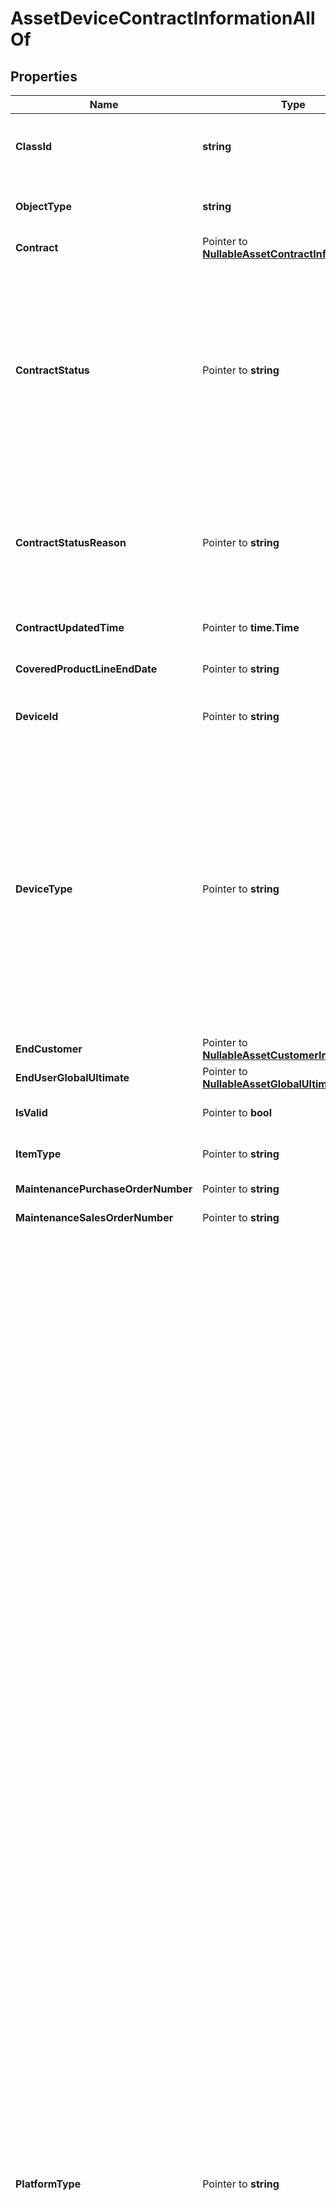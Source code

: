 # AssetDeviceContractInformationAllOf

## Properties

Name | Type | Description | Notes
------------ | ------------- | ------------- | -------------
**ClassId** | **string** | The fully-qualified name of the instantiated, concrete type. This property is used as a discriminator to identify the type of the payload when marshaling and unmarshaling data. | [default to "asset.DeviceContractInformation"]
**ObjectType** | **string** | The fully-qualified name of the instantiated, concrete type. The value should be the same as the &#39;ClassId&#39; property. | [default to "asset.DeviceContractInformation"]
**Contract** | Pointer to [**NullableAssetContractInformation**](asset.ContractInformation.md) |  | [optional] 
**ContractStatus** | Pointer to **string** | Calculated contract status that is derived based on the service line status and contract end date. It is different from serviceLineStatus property. serviceLineStatus gives us ACTIVE, OVERDUE, EXPIRED. These are transformed into Active, Expiring Soon and Not Covered. * &#x60;Unknown&#x60; - The device&#39;s contract status cannot be determined. * &#x60;Not Covered&#x60; - The Cisco device does not have a valid support contract. * &#x60;Active&#x60; - The Cisco device is covered under a active support contract. * &#x60;Expiring Soon&#x60; - The contract for this Cisco device is going to expire in the next 30 days. | [optional] [readonly] [default to "Unknown"]
**ContractStatusReason** | Pointer to **string** | Reason for contract status. In case of Not Covered, reason is either Terminated or Expired. * &#x60;&#x60; - There is no reason for the specified contract status. * &#x60;Line Item Expired&#x60; - The Cisco device does not have a valid support contract, it has expired. * &#x60;Line Item Terminated&#x60; - The Cisco device does not have a valid support contract, it has been terminated. | [optional] [readonly] [default to ""]
**ContractUpdatedTime** | Pointer to **time.Time** | Date and time indicating when the contract data is last fetched from Cisco&#39;s Contract API successfully. | [optional] [readonly] 
**CoveredProductLineEndDate** | Pointer to **string** | End date of the covered product line. The coverage end date is fetched from Cisco SN2INFO API. | [optional] [readonly] 
**DeviceId** | Pointer to **string** | Unique identifier of the Cisco device. This information is used to query Cisco APIx SN2INFO and CCWR databases. | [optional] [readonly] 
**DeviceType** | Pointer to **string** | Type used to classify the device in Cisco Intersight. Currently supported values are Server and FabricInterconnect. This will be expanded to support more types in future. * &#x60;None&#x60; - A default value to catch cases where device type is not correctly detected. * &#x60;CiscoUcsServer&#x60; - A device of type server. It includes Cisco IMC and UCS Managed servers. * &#x60;CiscoUcsFI&#x60; - A device of type Fabric Interconnect. It includes the various types of Cisco Fabric Interconnects supported by Cisco Intersight. * &#x60;CiscoUcsChassis&#x60; - A device of type Chassis. It includes various UCS chassis supported by Cisco Intersight. * &#x60;CiscoNexusSwitch&#x60; - A device of type Nexus switch. It includes various Nexus switches supported by Cisco Intersight. | [optional] [readonly] [default to "None"]
**EndCustomer** | Pointer to [**NullableAssetCustomerInformation**](asset.CustomerInformation.md) |  | [optional] 
**EndUserGlobalUltimate** | Pointer to [**NullableAssetGlobalUltimate**](asset.GlobalUltimate.md) |  | [optional] 
**IsValid** | Pointer to **bool** | Validates if the device is a genuine Cisco device. Validated is done using the Cisco SN2INFO APIs. | [optional] [readonly] 
**ItemType** | Pointer to **string** | Item type of this specific Cisco device. example \&quot;Chassis\&quot;. | [optional] [readonly] 
**MaintenancePurchaseOrderNumber** | Pointer to **string** | Maintenance purchase order number for the Cisco device. | [optional] [readonly] 
**MaintenanceSalesOrderNumber** | Pointer to **string** | Maintenance sales order number for the Cisco device. | [optional] [readonly] 
**PlatformType** | Pointer to **string** | The platform type of the Cisco device. * &#x60;&#x60; - The device reported an empty or unrecognized platform type. * &#x60;APIC&#x60; - An Application Policy Infrastructure Controller cluster. * &#x60;DCNM&#x60; - A Data Center Network Manager instance. Data Center Network Manager (DCNM) is the network management platform for all NX-OS-enabled deployments, spanning new fabric architectures, IP Fabric for Media, and storage networking deployments for the Cisco Nexus-powered data center. * &#x60;UCSFI&#x60; - A UCS Fabric Interconnect in HA or standalone mode, which is being managed by UCS Manager (UCSM). * &#x60;UCSFIISM&#x60; - A UCS Fabric Interconnect in HA or standalone mode, managed directly by Intersight. * &#x60;IMC&#x60; - A standalone UCS Server Integrated Management Controller. * &#x60;IMCM4&#x60; - A standalone UCS M4 Server. * &#x60;IMCM5&#x60; - A standalone UCS M5 server. * &#x60;IMCRack&#x60; - A standalone UCS M6 and above server. * &#x60;UCSIOM&#x60; - An UCS Chassis IO module. * &#x60;HX&#x60; - A HyperFlex storage controller. * &#x60;HyperFlexAP&#x60; - A HyperFlex Application Platform. * &#x60;UCSD&#x60; - A UCS Director virtual appliance. Cisco UCS Director automates, orchestrates, and manages Cisco and third-party hardware. * &#x60;IntersightAppliance&#x60; - A Cisco Intersight Connected Virtual Appliance. * &#x60;IntersightAssist&#x60; - A Cisco Intersight Assist. * &#x60;PureStorageFlashArray&#x60; - A Pure Storage FlashArray device. * &#x60;NetAppOntap&#x60; - A NetApp ONTAP storage system. * &#x60;NetAppActiveIqUnifiedManager&#x60; - A NetApp Active IQ Unified Manager. * &#x60;EmcScaleIo&#x60; - An EMC ScaleIO storage system. * &#x60;EmcVmax&#x60; - An EMC VMAX storage system. * &#x60;EmcVplex&#x60; - An EMC VPLEX storage system. * &#x60;EmcXtremIo&#x60; - An EMC XtremIO storage system. * &#x60;VmwareVcenter&#x60; - A VMware vCenter device that manages Virtual Machines. * &#x60;MicrosoftHyperV&#x60; - A Microsoft HyperV system that manages Virtual Machines. * &#x60;AppDynamics&#x60; - An AppDynamics controller that monitors applications. * &#x60;Dynatrace&#x60; - A software-intelligence monitoring platform that simplifies enterprise cloud complexity and accelerates digital transformation. * &#x60;ReadHatOpenStack&#x60; - An OpenStack target manages Virtual Machines, Physical Machines, Datacenters and Virtual Datacenters using different OpenStack services as administrative endpoints. * &#x60;CloudFoundry&#x60; - An open source cloud platform on which developers can build, deploy, run and scale applications. * &#x60;MicrosoftAzureApplicationInsights&#x60; - A feature of Azure Monitor, is an extensible Application Performance Management service for developers and DevOps professionals to monitor their live applications. * &#x60;OpenStack&#x60; - An OpenStack target manages Virtual Machines, Physical Machines, Datacenters and Virtual Datacenters using different OpenStack services as administrative endpoints. * &#x60;MicrosoftSqlServer&#x60; - A Microsoft SQL database server. * &#x60;Kubernetes&#x60; - A Kubernetes cluster that runs containerized applications. * &#x60;AmazonWebService&#x60; - A Amazon web service target that discovers and monitors different services like EC2. It discovers entities like VMs, Volumes, regions etc. and monitors attributes like Mem, CPU, cost. * &#x60;AmazonWebServiceBilling&#x60; - A Amazon web service billing target to retrieve billing information stored in S3 bucket. * &#x60;MicrosoftAzureServicePrincipal&#x60; - A Microsoft Azure Service Principal target that discovers all the associated Azure subscriptions. * &#x60;MicrosoftAzureEnterpriseAgreement&#x60; - A Microsoft Azure Enterprise Agreement target that discovers cost, billing and RIs. * &#x60;DellCompellent&#x60; - A Dell Compellent storage system. * &#x60;HPE3Par&#x60; - A HPE 3PAR storage system. * &#x60;RedHatEnterpriseVirtualization&#x60; - A Red Hat Enterprise Virtualization Hypervisor system that manages Virtual Machines. * &#x60;NutanixAcropolis&#x60; - A Nutanix Acropolis system that combines servers and storage into a distributed infrastructure platform. * &#x60;HPEOneView&#x60; - A HPE Oneview management system that manages compute, storage, and networking. * &#x60;ServiceEngine&#x60; - Cisco Application Services Engine. Cisco Application Services Engine is a platform to deploy and manage applications. * &#x60;HitachiVirtualStoragePlatform&#x60; - A Hitachi Virtual Storage Platform also referred to as Hitachi VSP. It includes various storage systems designed for data centers. * &#x60;IMCBlade&#x60; - An Intersight managed UCS Blade Server. * &#x60;TerraformCloud&#x60; - A Terraform Cloud account. * &#x60;TerraformAgent&#x60; - A Terraform Cloud Agent that Intersight will deploy in datacenter. The agent will execute Terraform plan for Terraform Cloud workspace configured to use the agent. * &#x60;CustomTarget&#x60; - An external endpoint added as Target that can be accessed through its HTTP API interface in Intersight Orchestrator automation workflow.Standard HTTP authentication scheme supported: Basic. * &#x60;HTTPEndpoint&#x60; - An external endpoint added as Target that can be accessed through its HTTP API interface in Intersight Orchestrator automation workflow.Standard HTTP authentication scheme supported: Basic. * &#x60;CiscoCatalyst&#x60; - A Cisco Catalyst networking switch device. | [optional] [readonly] [default to ""]
**Product** | Pointer to [**NullableAssetProductInformation**](asset.ProductInformation.md) |  | [optional] 
**PurchaseOrderNumber** | Pointer to **string** | Purchase order number for the Cisco device. It is a unique number assigned for every purchase. | [optional] [readonly] 
**ResellerGlobalUltimate** | Pointer to [**NullableAssetGlobalUltimate**](asset.GlobalUltimate.md) |  | [optional] 
**SalesOrderNumber** | Pointer to **string** | Sales order number for the Cisco device. It is a unique number assigned for every sale. | [optional] [readonly] 
**ServiceDescription** | Pointer to **string** | The type of service contract that covers the Cisco device. | [optional] [readonly] 
**ServiceEndDate** | Pointer to **time.Time** | End date for the Cisco service contract that covers this Cisco device. | [optional] [readonly] 
**ServiceLevel** | Pointer to **string** | The type of service contract that covers the Cisco device. | [optional] [readonly] 
**ServiceSku** | Pointer to **string** | The SKU of the service contract that covers the Cisco device. | [optional] [readonly] 
**ServiceStartDate** | Pointer to **time.Time** | Start date for the Cisco service contract that covers this Cisco device. | [optional] [readonly] 
**StateContract** | Pointer to **string** | Internal property used for triggering and tracking actions for contract information. * &#x60;Update&#x60; - Sn2Info/Contract information needs to be updated. * &#x60;OK&#x60; - Sn2Info/Contract information was fetched succcessfuly and updated. * &#x60;Failed&#x60; - Sn2Info/Contract information was not available  or failed while fetching. * &#x60;Retry&#x60; - Sn2Info/Contract information update failed and will be retried later. | [optional] [default to "Update"]
**WarrantyEndDate** | Pointer to **string** | End date for the warranty that covers the Cisco device. | [optional] [readonly] 
**WarrantyType** | Pointer to **string** | Type of warranty that covers the Cisco device. | [optional] [readonly] 
**RegisteredDevice** | Pointer to [**AssetDeviceRegistrationRelationship**](asset.DeviceRegistration.Relationship.md) |  | [optional] 
**Source** | Pointer to [**MoBaseMoRelationship**](mo.BaseMo.Relationship.md) |  | [optional] 

## Methods

### NewAssetDeviceContractInformationAllOf

`func NewAssetDeviceContractInformationAllOf(classId string, objectType string, ) *AssetDeviceContractInformationAllOf`

NewAssetDeviceContractInformationAllOf instantiates a new AssetDeviceContractInformationAllOf object
This constructor will assign default values to properties that have it defined,
and makes sure properties required by API are set, but the set of arguments
will change when the set of required properties is changed

### NewAssetDeviceContractInformationAllOfWithDefaults

`func NewAssetDeviceContractInformationAllOfWithDefaults() *AssetDeviceContractInformationAllOf`

NewAssetDeviceContractInformationAllOfWithDefaults instantiates a new AssetDeviceContractInformationAllOf object
This constructor will only assign default values to properties that have it defined,
but it doesn't guarantee that properties required by API are set

### GetClassId

`func (o *AssetDeviceContractInformationAllOf) GetClassId() string`

GetClassId returns the ClassId field if non-nil, zero value otherwise.

### GetClassIdOk

`func (o *AssetDeviceContractInformationAllOf) GetClassIdOk() (*string, bool)`

GetClassIdOk returns a tuple with the ClassId field if it's non-nil, zero value otherwise
and a boolean to check if the value has been set.

### SetClassId

`func (o *AssetDeviceContractInformationAllOf) SetClassId(v string)`

SetClassId sets ClassId field to given value.


### GetObjectType

`func (o *AssetDeviceContractInformationAllOf) GetObjectType() string`

GetObjectType returns the ObjectType field if non-nil, zero value otherwise.

### GetObjectTypeOk

`func (o *AssetDeviceContractInformationAllOf) GetObjectTypeOk() (*string, bool)`

GetObjectTypeOk returns a tuple with the ObjectType field if it's non-nil, zero value otherwise
and a boolean to check if the value has been set.

### SetObjectType

`func (o *AssetDeviceContractInformationAllOf) SetObjectType(v string)`

SetObjectType sets ObjectType field to given value.


### GetContract

`func (o *AssetDeviceContractInformationAllOf) GetContract() AssetContractInformation`

GetContract returns the Contract field if non-nil, zero value otherwise.

### GetContractOk

`func (o *AssetDeviceContractInformationAllOf) GetContractOk() (*AssetContractInformation, bool)`

GetContractOk returns a tuple with the Contract field if it's non-nil, zero value otherwise
and a boolean to check if the value has been set.

### SetContract

`func (o *AssetDeviceContractInformationAllOf) SetContract(v AssetContractInformation)`

SetContract sets Contract field to given value.

### HasContract

`func (o *AssetDeviceContractInformationAllOf) HasContract() bool`

HasContract returns a boolean if a field has been set.

### SetContractNil

`func (o *AssetDeviceContractInformationAllOf) SetContractNil(b bool)`

 SetContractNil sets the value for Contract to be an explicit nil

### UnsetContract
`func (o *AssetDeviceContractInformationAllOf) UnsetContract()`

UnsetContract ensures that no value is present for Contract, not even an explicit nil
### GetContractStatus

`func (o *AssetDeviceContractInformationAllOf) GetContractStatus() string`

GetContractStatus returns the ContractStatus field if non-nil, zero value otherwise.

### GetContractStatusOk

`func (o *AssetDeviceContractInformationAllOf) GetContractStatusOk() (*string, bool)`

GetContractStatusOk returns a tuple with the ContractStatus field if it's non-nil, zero value otherwise
and a boolean to check if the value has been set.

### SetContractStatus

`func (o *AssetDeviceContractInformationAllOf) SetContractStatus(v string)`

SetContractStatus sets ContractStatus field to given value.

### HasContractStatus

`func (o *AssetDeviceContractInformationAllOf) HasContractStatus() bool`

HasContractStatus returns a boolean if a field has been set.

### GetContractStatusReason

`func (o *AssetDeviceContractInformationAllOf) GetContractStatusReason() string`

GetContractStatusReason returns the ContractStatusReason field if non-nil, zero value otherwise.

### GetContractStatusReasonOk

`func (o *AssetDeviceContractInformationAllOf) GetContractStatusReasonOk() (*string, bool)`

GetContractStatusReasonOk returns a tuple with the ContractStatusReason field if it's non-nil, zero value otherwise
and a boolean to check if the value has been set.

### SetContractStatusReason

`func (o *AssetDeviceContractInformationAllOf) SetContractStatusReason(v string)`

SetContractStatusReason sets ContractStatusReason field to given value.

### HasContractStatusReason

`func (o *AssetDeviceContractInformationAllOf) HasContractStatusReason() bool`

HasContractStatusReason returns a boolean if a field has been set.

### GetContractUpdatedTime

`func (o *AssetDeviceContractInformationAllOf) GetContractUpdatedTime() time.Time`

GetContractUpdatedTime returns the ContractUpdatedTime field if non-nil, zero value otherwise.

### GetContractUpdatedTimeOk

`func (o *AssetDeviceContractInformationAllOf) GetContractUpdatedTimeOk() (*time.Time, bool)`

GetContractUpdatedTimeOk returns a tuple with the ContractUpdatedTime field if it's non-nil, zero value otherwise
and a boolean to check if the value has been set.

### SetContractUpdatedTime

`func (o *AssetDeviceContractInformationAllOf) SetContractUpdatedTime(v time.Time)`

SetContractUpdatedTime sets ContractUpdatedTime field to given value.

### HasContractUpdatedTime

`func (o *AssetDeviceContractInformationAllOf) HasContractUpdatedTime() bool`

HasContractUpdatedTime returns a boolean if a field has been set.

### GetCoveredProductLineEndDate

`func (o *AssetDeviceContractInformationAllOf) GetCoveredProductLineEndDate() string`

GetCoveredProductLineEndDate returns the CoveredProductLineEndDate field if non-nil, zero value otherwise.

### GetCoveredProductLineEndDateOk

`func (o *AssetDeviceContractInformationAllOf) GetCoveredProductLineEndDateOk() (*string, bool)`

GetCoveredProductLineEndDateOk returns a tuple with the CoveredProductLineEndDate field if it's non-nil, zero value otherwise
and a boolean to check if the value has been set.

### SetCoveredProductLineEndDate

`func (o *AssetDeviceContractInformationAllOf) SetCoveredProductLineEndDate(v string)`

SetCoveredProductLineEndDate sets CoveredProductLineEndDate field to given value.

### HasCoveredProductLineEndDate

`func (o *AssetDeviceContractInformationAllOf) HasCoveredProductLineEndDate() bool`

HasCoveredProductLineEndDate returns a boolean if a field has been set.

### GetDeviceId

`func (o *AssetDeviceContractInformationAllOf) GetDeviceId() string`

GetDeviceId returns the DeviceId field if non-nil, zero value otherwise.

### GetDeviceIdOk

`func (o *AssetDeviceContractInformationAllOf) GetDeviceIdOk() (*string, bool)`

GetDeviceIdOk returns a tuple with the DeviceId field if it's non-nil, zero value otherwise
and a boolean to check if the value has been set.

### SetDeviceId

`func (o *AssetDeviceContractInformationAllOf) SetDeviceId(v string)`

SetDeviceId sets DeviceId field to given value.

### HasDeviceId

`func (o *AssetDeviceContractInformationAllOf) HasDeviceId() bool`

HasDeviceId returns a boolean if a field has been set.

### GetDeviceType

`func (o *AssetDeviceContractInformationAllOf) GetDeviceType() string`

GetDeviceType returns the DeviceType field if non-nil, zero value otherwise.

### GetDeviceTypeOk

`func (o *AssetDeviceContractInformationAllOf) GetDeviceTypeOk() (*string, bool)`

GetDeviceTypeOk returns a tuple with the DeviceType field if it's non-nil, zero value otherwise
and a boolean to check if the value has been set.

### SetDeviceType

`func (o *AssetDeviceContractInformationAllOf) SetDeviceType(v string)`

SetDeviceType sets DeviceType field to given value.

### HasDeviceType

`func (o *AssetDeviceContractInformationAllOf) HasDeviceType() bool`

HasDeviceType returns a boolean if a field has been set.

### GetEndCustomer

`func (o *AssetDeviceContractInformationAllOf) GetEndCustomer() AssetCustomerInformation`

GetEndCustomer returns the EndCustomer field if non-nil, zero value otherwise.

### GetEndCustomerOk

`func (o *AssetDeviceContractInformationAllOf) GetEndCustomerOk() (*AssetCustomerInformation, bool)`

GetEndCustomerOk returns a tuple with the EndCustomer field if it's non-nil, zero value otherwise
and a boolean to check if the value has been set.

### SetEndCustomer

`func (o *AssetDeviceContractInformationAllOf) SetEndCustomer(v AssetCustomerInformation)`

SetEndCustomer sets EndCustomer field to given value.

### HasEndCustomer

`func (o *AssetDeviceContractInformationAllOf) HasEndCustomer() bool`

HasEndCustomer returns a boolean if a field has been set.

### SetEndCustomerNil

`func (o *AssetDeviceContractInformationAllOf) SetEndCustomerNil(b bool)`

 SetEndCustomerNil sets the value for EndCustomer to be an explicit nil

### UnsetEndCustomer
`func (o *AssetDeviceContractInformationAllOf) UnsetEndCustomer()`

UnsetEndCustomer ensures that no value is present for EndCustomer, not even an explicit nil
### GetEndUserGlobalUltimate

`func (o *AssetDeviceContractInformationAllOf) GetEndUserGlobalUltimate() AssetGlobalUltimate`

GetEndUserGlobalUltimate returns the EndUserGlobalUltimate field if non-nil, zero value otherwise.

### GetEndUserGlobalUltimateOk

`func (o *AssetDeviceContractInformationAllOf) GetEndUserGlobalUltimateOk() (*AssetGlobalUltimate, bool)`

GetEndUserGlobalUltimateOk returns a tuple with the EndUserGlobalUltimate field if it's non-nil, zero value otherwise
and a boolean to check if the value has been set.

### SetEndUserGlobalUltimate

`func (o *AssetDeviceContractInformationAllOf) SetEndUserGlobalUltimate(v AssetGlobalUltimate)`

SetEndUserGlobalUltimate sets EndUserGlobalUltimate field to given value.

### HasEndUserGlobalUltimate

`func (o *AssetDeviceContractInformationAllOf) HasEndUserGlobalUltimate() bool`

HasEndUserGlobalUltimate returns a boolean if a field has been set.

### SetEndUserGlobalUltimateNil

`func (o *AssetDeviceContractInformationAllOf) SetEndUserGlobalUltimateNil(b bool)`

 SetEndUserGlobalUltimateNil sets the value for EndUserGlobalUltimate to be an explicit nil

### UnsetEndUserGlobalUltimate
`func (o *AssetDeviceContractInformationAllOf) UnsetEndUserGlobalUltimate()`

UnsetEndUserGlobalUltimate ensures that no value is present for EndUserGlobalUltimate, not even an explicit nil
### GetIsValid

`func (o *AssetDeviceContractInformationAllOf) GetIsValid() bool`

GetIsValid returns the IsValid field if non-nil, zero value otherwise.

### GetIsValidOk

`func (o *AssetDeviceContractInformationAllOf) GetIsValidOk() (*bool, bool)`

GetIsValidOk returns a tuple with the IsValid field if it's non-nil, zero value otherwise
and a boolean to check if the value has been set.

### SetIsValid

`func (o *AssetDeviceContractInformationAllOf) SetIsValid(v bool)`

SetIsValid sets IsValid field to given value.

### HasIsValid

`func (o *AssetDeviceContractInformationAllOf) HasIsValid() bool`

HasIsValid returns a boolean if a field has been set.

### GetItemType

`func (o *AssetDeviceContractInformationAllOf) GetItemType() string`

GetItemType returns the ItemType field if non-nil, zero value otherwise.

### GetItemTypeOk

`func (o *AssetDeviceContractInformationAllOf) GetItemTypeOk() (*string, bool)`

GetItemTypeOk returns a tuple with the ItemType field if it's non-nil, zero value otherwise
and a boolean to check if the value has been set.

### SetItemType

`func (o *AssetDeviceContractInformationAllOf) SetItemType(v string)`

SetItemType sets ItemType field to given value.

### HasItemType

`func (o *AssetDeviceContractInformationAllOf) HasItemType() bool`

HasItemType returns a boolean if a field has been set.

### GetMaintenancePurchaseOrderNumber

`func (o *AssetDeviceContractInformationAllOf) GetMaintenancePurchaseOrderNumber() string`

GetMaintenancePurchaseOrderNumber returns the MaintenancePurchaseOrderNumber field if non-nil, zero value otherwise.

### GetMaintenancePurchaseOrderNumberOk

`func (o *AssetDeviceContractInformationAllOf) GetMaintenancePurchaseOrderNumberOk() (*string, bool)`

GetMaintenancePurchaseOrderNumberOk returns a tuple with the MaintenancePurchaseOrderNumber field if it's non-nil, zero value otherwise
and a boolean to check if the value has been set.

### SetMaintenancePurchaseOrderNumber

`func (o *AssetDeviceContractInformationAllOf) SetMaintenancePurchaseOrderNumber(v string)`

SetMaintenancePurchaseOrderNumber sets MaintenancePurchaseOrderNumber field to given value.

### HasMaintenancePurchaseOrderNumber

`func (o *AssetDeviceContractInformationAllOf) HasMaintenancePurchaseOrderNumber() bool`

HasMaintenancePurchaseOrderNumber returns a boolean if a field has been set.

### GetMaintenanceSalesOrderNumber

`func (o *AssetDeviceContractInformationAllOf) GetMaintenanceSalesOrderNumber() string`

GetMaintenanceSalesOrderNumber returns the MaintenanceSalesOrderNumber field if non-nil, zero value otherwise.

### GetMaintenanceSalesOrderNumberOk

`func (o *AssetDeviceContractInformationAllOf) GetMaintenanceSalesOrderNumberOk() (*string, bool)`

GetMaintenanceSalesOrderNumberOk returns a tuple with the MaintenanceSalesOrderNumber field if it's non-nil, zero value otherwise
and a boolean to check if the value has been set.

### SetMaintenanceSalesOrderNumber

`func (o *AssetDeviceContractInformationAllOf) SetMaintenanceSalesOrderNumber(v string)`

SetMaintenanceSalesOrderNumber sets MaintenanceSalesOrderNumber field to given value.

### HasMaintenanceSalesOrderNumber

`func (o *AssetDeviceContractInformationAllOf) HasMaintenanceSalesOrderNumber() bool`

HasMaintenanceSalesOrderNumber returns a boolean if a field has been set.

### GetPlatformType

`func (o *AssetDeviceContractInformationAllOf) GetPlatformType() string`

GetPlatformType returns the PlatformType field if non-nil, zero value otherwise.

### GetPlatformTypeOk

`func (o *AssetDeviceContractInformationAllOf) GetPlatformTypeOk() (*string, bool)`

GetPlatformTypeOk returns a tuple with the PlatformType field if it's non-nil, zero value otherwise
and a boolean to check if the value has been set.

### SetPlatformType

`func (o *AssetDeviceContractInformationAllOf) SetPlatformType(v string)`

SetPlatformType sets PlatformType field to given value.

### HasPlatformType

`func (o *AssetDeviceContractInformationAllOf) HasPlatformType() bool`

HasPlatformType returns a boolean if a field has been set.

### GetProduct

`func (o *AssetDeviceContractInformationAllOf) GetProduct() AssetProductInformation`

GetProduct returns the Product field if non-nil, zero value otherwise.

### GetProductOk

`func (o *AssetDeviceContractInformationAllOf) GetProductOk() (*AssetProductInformation, bool)`

GetProductOk returns a tuple with the Product field if it's non-nil, zero value otherwise
and a boolean to check if the value has been set.

### SetProduct

`func (o *AssetDeviceContractInformationAllOf) SetProduct(v AssetProductInformation)`

SetProduct sets Product field to given value.

### HasProduct

`func (o *AssetDeviceContractInformationAllOf) HasProduct() bool`

HasProduct returns a boolean if a field has been set.

### SetProductNil

`func (o *AssetDeviceContractInformationAllOf) SetProductNil(b bool)`

 SetProductNil sets the value for Product to be an explicit nil

### UnsetProduct
`func (o *AssetDeviceContractInformationAllOf) UnsetProduct()`

UnsetProduct ensures that no value is present for Product, not even an explicit nil
### GetPurchaseOrderNumber

`func (o *AssetDeviceContractInformationAllOf) GetPurchaseOrderNumber() string`

GetPurchaseOrderNumber returns the PurchaseOrderNumber field if non-nil, zero value otherwise.

### GetPurchaseOrderNumberOk

`func (o *AssetDeviceContractInformationAllOf) GetPurchaseOrderNumberOk() (*string, bool)`

GetPurchaseOrderNumberOk returns a tuple with the PurchaseOrderNumber field if it's non-nil, zero value otherwise
and a boolean to check if the value has been set.

### SetPurchaseOrderNumber

`func (o *AssetDeviceContractInformationAllOf) SetPurchaseOrderNumber(v string)`

SetPurchaseOrderNumber sets PurchaseOrderNumber field to given value.

### HasPurchaseOrderNumber

`func (o *AssetDeviceContractInformationAllOf) HasPurchaseOrderNumber() bool`

HasPurchaseOrderNumber returns a boolean if a field has been set.

### GetResellerGlobalUltimate

`func (o *AssetDeviceContractInformationAllOf) GetResellerGlobalUltimate() AssetGlobalUltimate`

GetResellerGlobalUltimate returns the ResellerGlobalUltimate field if non-nil, zero value otherwise.

### GetResellerGlobalUltimateOk

`func (o *AssetDeviceContractInformationAllOf) GetResellerGlobalUltimateOk() (*AssetGlobalUltimate, bool)`

GetResellerGlobalUltimateOk returns a tuple with the ResellerGlobalUltimate field if it's non-nil, zero value otherwise
and a boolean to check if the value has been set.

### SetResellerGlobalUltimate

`func (o *AssetDeviceContractInformationAllOf) SetResellerGlobalUltimate(v AssetGlobalUltimate)`

SetResellerGlobalUltimate sets ResellerGlobalUltimate field to given value.

### HasResellerGlobalUltimate

`func (o *AssetDeviceContractInformationAllOf) HasResellerGlobalUltimate() bool`

HasResellerGlobalUltimate returns a boolean if a field has been set.

### SetResellerGlobalUltimateNil

`func (o *AssetDeviceContractInformationAllOf) SetResellerGlobalUltimateNil(b bool)`

 SetResellerGlobalUltimateNil sets the value for ResellerGlobalUltimate to be an explicit nil

### UnsetResellerGlobalUltimate
`func (o *AssetDeviceContractInformationAllOf) UnsetResellerGlobalUltimate()`

UnsetResellerGlobalUltimate ensures that no value is present for ResellerGlobalUltimate, not even an explicit nil
### GetSalesOrderNumber

`func (o *AssetDeviceContractInformationAllOf) GetSalesOrderNumber() string`

GetSalesOrderNumber returns the SalesOrderNumber field if non-nil, zero value otherwise.

### GetSalesOrderNumberOk

`func (o *AssetDeviceContractInformationAllOf) GetSalesOrderNumberOk() (*string, bool)`

GetSalesOrderNumberOk returns a tuple with the SalesOrderNumber field if it's non-nil, zero value otherwise
and a boolean to check if the value has been set.

### SetSalesOrderNumber

`func (o *AssetDeviceContractInformationAllOf) SetSalesOrderNumber(v string)`

SetSalesOrderNumber sets SalesOrderNumber field to given value.

### HasSalesOrderNumber

`func (o *AssetDeviceContractInformationAllOf) HasSalesOrderNumber() bool`

HasSalesOrderNumber returns a boolean if a field has been set.

### GetServiceDescription

`func (o *AssetDeviceContractInformationAllOf) GetServiceDescription() string`

GetServiceDescription returns the ServiceDescription field if non-nil, zero value otherwise.

### GetServiceDescriptionOk

`func (o *AssetDeviceContractInformationAllOf) GetServiceDescriptionOk() (*string, bool)`

GetServiceDescriptionOk returns a tuple with the ServiceDescription field if it's non-nil, zero value otherwise
and a boolean to check if the value has been set.

### SetServiceDescription

`func (o *AssetDeviceContractInformationAllOf) SetServiceDescription(v string)`

SetServiceDescription sets ServiceDescription field to given value.

### HasServiceDescription

`func (o *AssetDeviceContractInformationAllOf) HasServiceDescription() bool`

HasServiceDescription returns a boolean if a field has been set.

### GetServiceEndDate

`func (o *AssetDeviceContractInformationAllOf) GetServiceEndDate() time.Time`

GetServiceEndDate returns the ServiceEndDate field if non-nil, zero value otherwise.

### GetServiceEndDateOk

`func (o *AssetDeviceContractInformationAllOf) GetServiceEndDateOk() (*time.Time, bool)`

GetServiceEndDateOk returns a tuple with the ServiceEndDate field if it's non-nil, zero value otherwise
and a boolean to check if the value has been set.

### SetServiceEndDate

`func (o *AssetDeviceContractInformationAllOf) SetServiceEndDate(v time.Time)`

SetServiceEndDate sets ServiceEndDate field to given value.

### HasServiceEndDate

`func (o *AssetDeviceContractInformationAllOf) HasServiceEndDate() bool`

HasServiceEndDate returns a boolean if a field has been set.

### GetServiceLevel

`func (o *AssetDeviceContractInformationAllOf) GetServiceLevel() string`

GetServiceLevel returns the ServiceLevel field if non-nil, zero value otherwise.

### GetServiceLevelOk

`func (o *AssetDeviceContractInformationAllOf) GetServiceLevelOk() (*string, bool)`

GetServiceLevelOk returns a tuple with the ServiceLevel field if it's non-nil, zero value otherwise
and a boolean to check if the value has been set.

### SetServiceLevel

`func (o *AssetDeviceContractInformationAllOf) SetServiceLevel(v string)`

SetServiceLevel sets ServiceLevel field to given value.

### HasServiceLevel

`func (o *AssetDeviceContractInformationAllOf) HasServiceLevel() bool`

HasServiceLevel returns a boolean if a field has been set.

### GetServiceSku

`func (o *AssetDeviceContractInformationAllOf) GetServiceSku() string`

GetServiceSku returns the ServiceSku field if non-nil, zero value otherwise.

### GetServiceSkuOk

`func (o *AssetDeviceContractInformationAllOf) GetServiceSkuOk() (*string, bool)`

GetServiceSkuOk returns a tuple with the ServiceSku field if it's non-nil, zero value otherwise
and a boolean to check if the value has been set.

### SetServiceSku

`func (o *AssetDeviceContractInformationAllOf) SetServiceSku(v string)`

SetServiceSku sets ServiceSku field to given value.

### HasServiceSku

`func (o *AssetDeviceContractInformationAllOf) HasServiceSku() bool`

HasServiceSku returns a boolean if a field has been set.

### GetServiceStartDate

`func (o *AssetDeviceContractInformationAllOf) GetServiceStartDate() time.Time`

GetServiceStartDate returns the ServiceStartDate field if non-nil, zero value otherwise.

### GetServiceStartDateOk

`func (o *AssetDeviceContractInformationAllOf) GetServiceStartDateOk() (*time.Time, bool)`

GetServiceStartDateOk returns a tuple with the ServiceStartDate field if it's non-nil, zero value otherwise
and a boolean to check if the value has been set.

### SetServiceStartDate

`func (o *AssetDeviceContractInformationAllOf) SetServiceStartDate(v time.Time)`

SetServiceStartDate sets ServiceStartDate field to given value.

### HasServiceStartDate

`func (o *AssetDeviceContractInformationAllOf) HasServiceStartDate() bool`

HasServiceStartDate returns a boolean if a field has been set.

### GetStateContract

`func (o *AssetDeviceContractInformationAllOf) GetStateContract() string`

GetStateContract returns the StateContract field if non-nil, zero value otherwise.

### GetStateContractOk

`func (o *AssetDeviceContractInformationAllOf) GetStateContractOk() (*string, bool)`

GetStateContractOk returns a tuple with the StateContract field if it's non-nil, zero value otherwise
and a boolean to check if the value has been set.

### SetStateContract

`func (o *AssetDeviceContractInformationAllOf) SetStateContract(v string)`

SetStateContract sets StateContract field to given value.

### HasStateContract

`func (o *AssetDeviceContractInformationAllOf) HasStateContract() bool`

HasStateContract returns a boolean if a field has been set.

### GetWarrantyEndDate

`func (o *AssetDeviceContractInformationAllOf) GetWarrantyEndDate() string`

GetWarrantyEndDate returns the WarrantyEndDate field if non-nil, zero value otherwise.

### GetWarrantyEndDateOk

`func (o *AssetDeviceContractInformationAllOf) GetWarrantyEndDateOk() (*string, bool)`

GetWarrantyEndDateOk returns a tuple with the WarrantyEndDate field if it's non-nil, zero value otherwise
and a boolean to check if the value has been set.

### SetWarrantyEndDate

`func (o *AssetDeviceContractInformationAllOf) SetWarrantyEndDate(v string)`

SetWarrantyEndDate sets WarrantyEndDate field to given value.

### HasWarrantyEndDate

`func (o *AssetDeviceContractInformationAllOf) HasWarrantyEndDate() bool`

HasWarrantyEndDate returns a boolean if a field has been set.

### GetWarrantyType

`func (o *AssetDeviceContractInformationAllOf) GetWarrantyType() string`

GetWarrantyType returns the WarrantyType field if non-nil, zero value otherwise.

### GetWarrantyTypeOk

`func (o *AssetDeviceContractInformationAllOf) GetWarrantyTypeOk() (*string, bool)`

GetWarrantyTypeOk returns a tuple with the WarrantyType field if it's non-nil, zero value otherwise
and a boolean to check if the value has been set.

### SetWarrantyType

`func (o *AssetDeviceContractInformationAllOf) SetWarrantyType(v string)`

SetWarrantyType sets WarrantyType field to given value.

### HasWarrantyType

`func (o *AssetDeviceContractInformationAllOf) HasWarrantyType() bool`

HasWarrantyType returns a boolean if a field has been set.

### GetRegisteredDevice

`func (o *AssetDeviceContractInformationAllOf) GetRegisteredDevice() AssetDeviceRegistrationRelationship`

GetRegisteredDevice returns the RegisteredDevice field if non-nil, zero value otherwise.

### GetRegisteredDeviceOk

`func (o *AssetDeviceContractInformationAllOf) GetRegisteredDeviceOk() (*AssetDeviceRegistrationRelationship, bool)`

GetRegisteredDeviceOk returns a tuple with the RegisteredDevice field if it's non-nil, zero value otherwise
and a boolean to check if the value has been set.

### SetRegisteredDevice

`func (o *AssetDeviceContractInformationAllOf) SetRegisteredDevice(v AssetDeviceRegistrationRelationship)`

SetRegisteredDevice sets RegisteredDevice field to given value.

### HasRegisteredDevice

`func (o *AssetDeviceContractInformationAllOf) HasRegisteredDevice() bool`

HasRegisteredDevice returns a boolean if a field has been set.

### GetSource

`func (o *AssetDeviceContractInformationAllOf) GetSource() MoBaseMoRelationship`

GetSource returns the Source field if non-nil, zero value otherwise.

### GetSourceOk

`func (o *AssetDeviceContractInformationAllOf) GetSourceOk() (*MoBaseMoRelationship, bool)`

GetSourceOk returns a tuple with the Source field if it's non-nil, zero value otherwise
and a boolean to check if the value has been set.

### SetSource

`func (o *AssetDeviceContractInformationAllOf) SetSource(v MoBaseMoRelationship)`

SetSource sets Source field to given value.

### HasSource

`func (o *AssetDeviceContractInformationAllOf) HasSource() bool`

HasSource returns a boolean if a field has been set.


[[Back to Model list]](../README.md#documentation-for-models) [[Back to API list]](../README.md#documentation-for-api-endpoints) [[Back to README]](../README.md)


